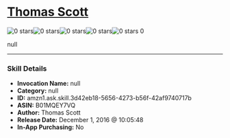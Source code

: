 # [Thomas Scott](http://alexa.amazon.com/#skills/amzn1.ask.skill.3d42eb18-5656-4273-b56f-42af9740717b)
![0 stars](../../images/ic_star_border_black_18dp_1x.png)![0 stars](../../images/ic_star_border_black_18dp_1x.png)![0 stars](../../images/ic_star_border_black_18dp_1x.png)![0 stars](../../images/ic_star_border_black_18dp_1x.png)![0 stars](../../images/ic_star_border_black_18dp_1x.png) 0

null

***

### Skill Details

* **Invocation Name:** null
* **Category:** null
* **ID:** amzn1.ask.skill.3d42eb18-5656-4273-b56f-42af9740717b
* **ASIN:** B01MQEY7VQ
* **Author:** Thomas Scott
* **Release Date:** December 1, 2016 @ 10:05:48
* **In-App Purchasing:** No
